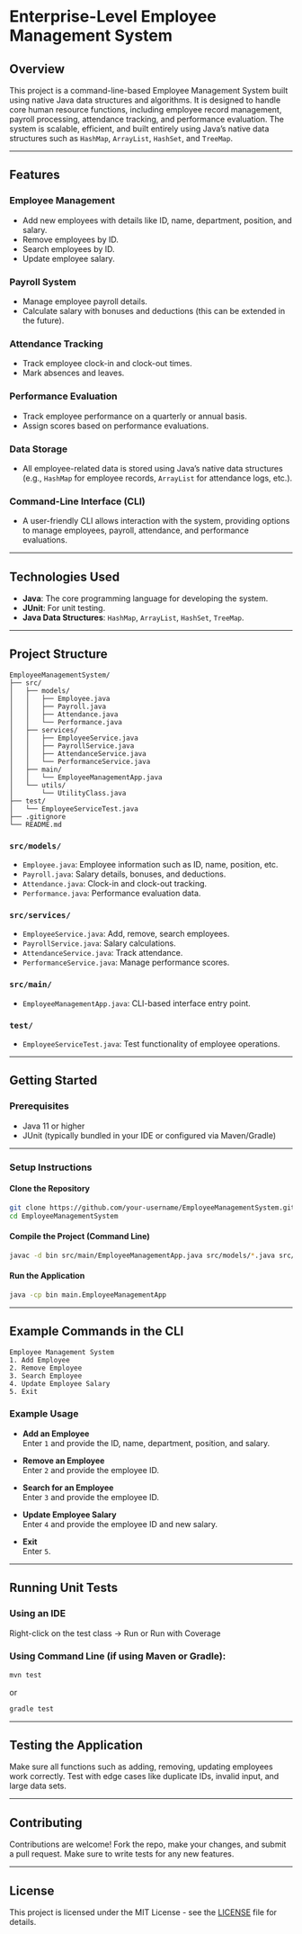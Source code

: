 # Enterprise-Level Employee Management System

## Overview
This project is a command-line-based Employee Management System built using native Java data structures and algorithms. It is designed to handle core human resource functions, including employee record management, payroll processing, attendance tracking, and performance evaluation. The system is scalable, efficient, and built entirely using Java’s native data structures such as `HashMap`, `ArrayList`, `HashSet`, and `TreeMap`.

---

## Features

### Employee Management
- Add new employees with details like ID, name, department, position, and salary.
- Remove employees by ID.
- Search employees by ID.
- Update employee salary.

### Payroll System
- Manage employee payroll details.
- Calculate salary with bonuses and deductions (this can be extended in the future).

### Attendance Tracking
- Track employee clock-in and clock-out times.
- Mark absences and leaves.

### Performance Evaluation
- Track employee performance on a quarterly or annual basis.
- Assign scores based on performance evaluations.

### Data Storage
- All employee-related data is stored using Java’s native data structures (e.g., `HashMap` for employee records, `ArrayList` for attendance logs, etc.).

### Command-Line Interface (CLI)
- A user-friendly CLI allows interaction with the system, providing options to manage employees, payroll, attendance, and performance evaluations.

---

## Technologies Used
- **Java**: The core programming language for developing the system.
- **JUnit**: For unit testing.
- **Java Data Structures**: `HashMap`, `ArrayList`, `HashSet`, `TreeMap`.

---

## Project Structure

```
EmployeeManagementSystem/
├── src/
│   ├── models/
│   │   ├── Employee.java
│   │   ├── Payroll.java
│   │   ├── Attendance.java
│   │   └── Performance.java
│   ├── services/
│   │   ├── EmployeeService.java
│   │   ├── PayrollService.java
│   │   ├── AttendanceService.java
│   │   └── PerformanceService.java
│   ├── main/
│   │   └── EmployeeManagementApp.java
│   └── utils/
│       └── UtilityClass.java
├── test/
│   └── EmployeeServiceTest.java
├── .gitignore
└── README.md
```

### `src/models/`
- `Employee.java`: Employee information such as ID, name, position, etc.
- `Payroll.java`: Salary details, bonuses, and deductions.
- `Attendance.java`: Clock-in and clock-out tracking.
- `Performance.java`: Performance evaluation data.

### `src/services/`
- `EmployeeService.java`: Add, remove, search employees.
- `PayrollService.java`: Salary calculations.
- `AttendanceService.java`: Track attendance.
- `PerformanceService.java`: Manage performance scores.

### `src/main/`
- `EmployeeManagementApp.java`: CLI-based interface entry point.

### `test/`
- `EmployeeServiceTest.java`: Test functionality of employee operations.

---

## Getting Started

### Prerequisites
- Java 11 or higher
- JUnit (typically bundled in your IDE or configured via Maven/Gradle)

---

### Setup Instructions

#### Clone the Repository

```bash
git clone https://github.com/your-username/EmployeeManagementSystem.git
cd EmployeeManagementSystem
```

#### Compile the Project (Command Line)

```bash
javac -d bin src/main/EmployeeManagementApp.java src/models/*.java src/services/*.java
```

#### Run the Application

```bash
java -cp bin main.EmployeeManagementApp
```

---

## Example Commands in the CLI

```
Employee Management System
1. Add Employee
2. Remove Employee
3. Search Employee
4. Update Employee Salary
5. Exit
```

### Example Usage

- **Add an Employee**  
  Enter `1` and provide the ID, name, department, position, and salary.

- **Remove an Employee**  
  Enter `2` and provide the employee ID.

- **Search for an Employee**  
  Enter `3` and provide the employee ID.

- **Update Employee Salary**  
  Enter `4` and provide the employee ID and new salary.

- **Exit**  
  Enter `5`.

---

## Running Unit Tests

### Using an IDE
Right-click on the test class → Run or Run with Coverage

### Using Command Line (if using Maven or Gradle):

```bash
mvn test
```

or

```bash
gradle test
```

---

## Testing the Application

Make sure all functions such as adding, removing, updating employees work correctly. Test with edge cases like duplicate IDs, invalid input, and large data sets.

---

## Contributing

Contributions are welcome! Fork the repo, make your changes, and submit a pull request. Make sure to write tests for any new features.

---

## License

This project is licensed under the MIT License - see the [LICENSE](LICENSE) file for details.
